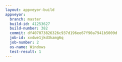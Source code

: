 ```yaml
---
layout: appveyor-build
appveyor:
  branch: master
  build-id: 41253627
  build-number: 382
  commit: df407073826326c937d196ee67f90a7941b5009d
  job-id: xvdwe1jkd3kamg6q
  job-number: 2
  os-name: Windows
  test-result: 1
---
```

